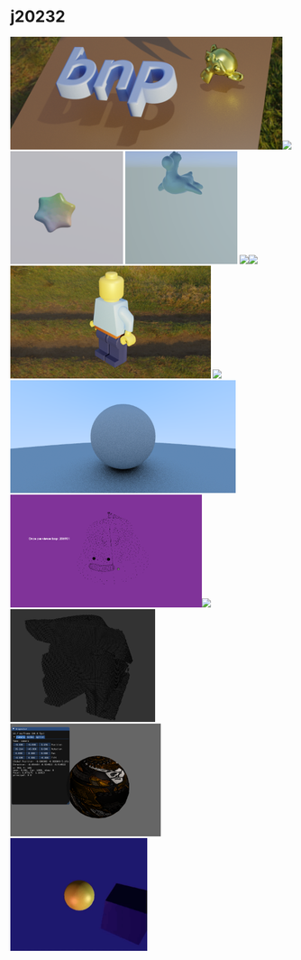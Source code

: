 # j20232

[<img src="https://github.com/j20232/j20232/blob/master/assets/bnp.png" height=200>](https://github.com/j20232/bnp)<img src="https://github.com/j20232/j20232/blob/master/assets/kaolin.gif" height=200><img src="https://github.com/j20232/j20232/blob/master/assets/cream.gif" height=200> <img src="https://github.com/j20232/j20232/blob/master/assets/toy.gif" height=200> <img src="https://github.com/j20232/j20232/blob/master/assets/water.gif" height=200><img src="https://github.com/j20232/j20232/blob/master/assets/unchan.gif" height=200> <img src="https://github.com/j20232/j20232/blob/master/assets/lego.png" height=200> <img src="https://github.com/j20232/j20232/blob/master/assets/mitsuba2.gif" height=200> <img src="https://github.com/j20232/j20232/blob/master/assets/nanoowrt.png" height=200>[<img src="https://github.com/j20232/j20232/blob/master/assets/pcl.gif" height=200>](https://github.com/j20232/pcl_sample)[<img src="https://github.com/j20232/j20232/blob/master/assets/vae.gif" height=200>](https://github.com/j20232/VAESample)[<img src="https://github.com/j20232/j20232/blob/master/assets/voxel_carving.gif" height=200>](https://github.com/j20232/voxel_carving)<img src="https://github.com/j20232/j20232/blob/master/assets/vanilla.png" height=200> [<img src="https://github.com/j20232/j20232/blob/master/assets/glfw.gif" height=200>](https://github.com/j20232/tiny_glfw_renderer)
